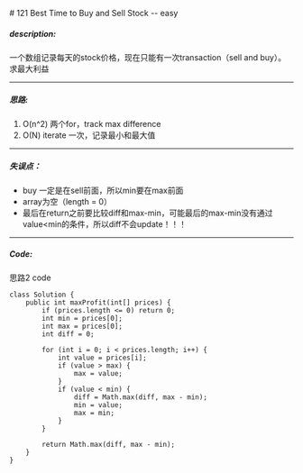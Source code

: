 \# 121 Best Time to Buy and Sell Stock -- easy
##### description:
一个数组记录每天的stock价格，现在只能有一次transaction（sell and buy）。求最大利益
****************
##### 思路:
1. O(n^2)
两个for，track max difference
2. O(N)
iterate 一次，记录最小和最大值
**********
##### 失误点：
- buy 一定是在sell前面，所以min要在max前面
- array为空（length = 0）
- 最后在return之前要比较diff和max-min，可能最后的max-min没有通过value<min的条件，所以diff不会update！！！
********
##### Code:
思路2 code
```
class Solution {
    public int maxProfit(int[] prices) {
        if (prices.length <= 0) return 0;
        int min = prices[0];
        int max = prices[0];
        int diff = 0;

        for (int i = 0; i < prices.length; i++) {
            int value = prices[i];
            if (value > max) {
                max = value;
            }
            if (value < min) {
                diff = Math.max(diff, max - min);
                min = value;
                max = min;
            }
        }

        return Math.max(diff, max - min);
    }
}
```
